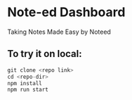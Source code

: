 # Note-ed Dashboard

Taking Notes Made Easy by Noteed <br/>

## To try it on local:
```javascript
git clone <repo link>
cd <repo-dir>
npm install
npm run start
```

